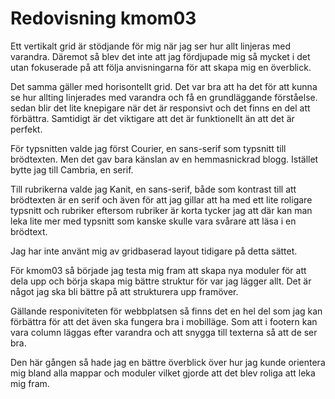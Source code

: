 ---
---
Redovisning kmom03
=========================

Ett vertikalt grid är stödjande för mig när jag ser hur allt linjeras med varandra. Däremot så blev det inte att jag fördjupade mig så mycket i det utan fokuserade på att följa anvisningarna för att skapa mig en överblick.

Det samma gäller med horisontellt grid. Det var bra att ha det för att kunna se hur allting linjerades med varandra och få en grundläggande förståelse. sedan blir det lite knepigare när det är responsivt och det finns en del att förbättra. Samtidigt är det viktigare att det är funktionellt än att det är perfekt.

För typsnitten valde jag först Courier, en sans-serif som typsnitt till brödtexten. Men det gav bara känslan av en hemmasnickrad blogg. Istället bytte jag till Cambria, en serif.

Till rubrikerna valde jag Kanit, en sans-serif, både som kontrast till att brödtexten är en serif och även för att jag gillar att ha med ett lite roligare typsnitt och rubriker eftersom rubriker är korta tycker jag att där kan man leka lite mer med typsnitt som kanske skulle vara svårare att läsa i en brödtext.

Jag har inte använt mig av gridbaserad layout tidigare på detta sättet.

För kmom03 så började jag testa mig fram att skapa nya moduler för att dela upp och börja skapa mig bättre struktur för var jag lägger allt. Det är något jag ska bli bättre på att strukturera upp framöver.

Gällande responiviteten för webbplatsen så finns det en hel del som jag kan förbättra för att det även ska fungera bra i mobilläge. Som att i footern kan vara column läggas efter varandra och att snygga till texterna så att de ser bra.

Den här gången så hade jag en bättre överblick över hur jag kunde orientera mig bland alla mappar och moduler vilket gjorde att det blev roliga att leka mig fram. 
